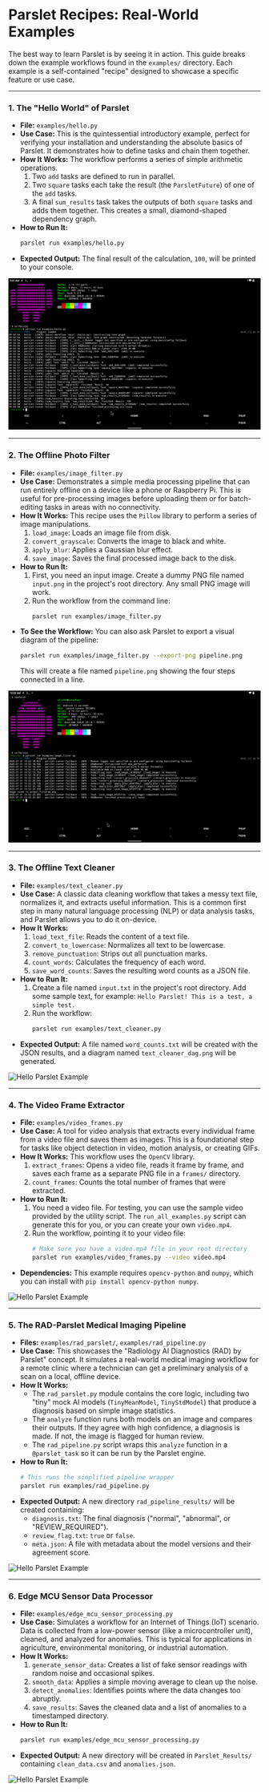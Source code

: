 # Parslet Recipes: Real-World Examples

The best way to learn Parslet is by seeing it in action. This guide breaks down the example workflows found in the `examples/` directory. Each example is a self-contained "recipe" designed to showcase a specific feature or use case.

---

### 1. The "Hello World" of Parslet

-   **File:** `examples/hello.py`
-   **Use Case:** This is the quintessential introductory example, perfect for verifying your installation and understanding the absolute basics of Parslet. It demonstrates how to define tasks and chain them together.
-   **How It Works:** The workflow performs a series of simple arithmetic operations.
    1.  Two `add` tasks are defined to run in parallel.
    2.  Two `square` tasks each take the result (the `ParsletFuture`) of one of the `add` tasks.
    3.  A final `sum_results` task takes the outputs of both `square` tasks and adds them together.
    This creates a small, diamond-shaped dependency graph.
-   **How to Run It:**
    ```bash
    parslet run examples/hello.py
    ```
-   **Expected Output:** The final result of the calculation, `100`, will be printed to your console.

![Hello Parslet Example](../docs/visuals/hello_py.jpg)

---

### 2. The Offline Photo Filter

-   **File:** `examples/image_filter.py`
-   **Use Case:** Demonstrates a simple media processing pipeline that can run entirely offline on a device like a phone or Raspberry Pi. This is useful for pre-processing images before uploading them or for batch-editing tasks in areas with no connectivity.
-   **How It Works:** This recipe uses the `Pillow` library to perform a series of image manipulations.
    1.  `load_image`: Loads an image file from disk.
    2.  `convert_grayscale`: Converts the image to black and white.
    3.  `apply_blur`: Applies a Gaussian blur effect.
    4.  `save_image`: Saves the final processed image back to the disk.
-   **How to Run It:**
    1.  First, you need an input image. Create a dummy PNG file named `input.png` in the project's root directory. Any small PNG image will work.
    2.  Run the workflow from the command line:
        ```bash
        parslet run examples/image_filter.py
        ```
-   **To See the Workflow:** You can also ask Parslet to export a visual diagram of the pipeline:
    ```bash
    parslet run examples/image_filter.py --export-png pipeline.png
    ```
    This will create a file named `pipeline.png` showing the four steps connected in a line.

![Image Filter Example](../docs/visuals/image_filter.jpg)

---

### 3. The Offline Text Cleaner

-   **File:** `examples/text_cleaner.py`
-   **Use Case:** A classic data cleaning workflow that takes a messy text file, normalizes it, and extracts useful information. This is a common first step in many natural language processing (NLP) or data analysis tasks, and Parslet allows you to do it on-device.
-   **How It Works:**
    1.  `load_text_file`: Reads the content of a text file.
    2.  `convert_to_lowercase`: Normalizes all text to be lowercase.
    3.  `remove_punctuation`: Strips out all punctuation marks.
    4.  `count_words`: Calculates the frequency of each word.
    5.  `save_word_counts`: Saves the resulting word counts as a JSON file.
-   **How to Run It:**
    1.  Create a file named `input.txt` in the project's root directory. Add some sample text, for example: `Hello Parslet! This is a test, a simple test.`
    2.  Run the workflow:
        ```bash
        parslet run examples/text_cleaner.py
        ```
-   **Expected Output:** A file named `word_counts.txt` will be created with the JSON results, and a diagram named `text_cleaner_dag.png` will be generated.

![Hello Parslet Example](../docs/visuals/text_cleaner.jpg)

---

### 4. The Video Frame Extractor

-   **File:** `examples/video_frames.py`
-   **Use Case:** A tool for video analysis that extracts every individual frame from a video file and saves them as images. This is a foundational step for tasks like object detection in video, motion analysis, or creating GIFs.
-   **How It Works:** This workflow uses the `OpenCV` library.
    1.  `extract_frames`: Opens a video file, reads it frame by frame, and saves each frame as a separate PNG file in a `frames/` directory.
    2.  `count_frames`: Counts the total number of frames that were extracted.
-   **How to Run It:**
    1.  You need a video file. For testing, you can use the sample video provided by the utility script. The `run_all_examples.py` script can generate this for you, or you can create your own `video.mp4`.
    2.  Run the workflow, pointing it to your video file:
        ```bash
        # Make sure you have a video.mp4 file in your root directory
        parslet run examples/video_frames.py --video video.mp4
        ```
-   **Dependencies:** This example requires `opencv-python` and `numpy`, which you can install with `pip install opencv-python numpy`.

![Hello Parslet Example](../docs/visuals/video_frames.jpg)

---

### 5. The RAD-Parslet Medical Imaging Pipeline

-   **Files:** `examples/rad_parslet/`, `examples/rad_pipeline.py`
-   **Use Case:** This showcases the "Radiology AI Diagnostics (RAD) by Parslet" concept. It simulates a real-world medical imaging workflow for a remote clinic where a technician can get a preliminary analysis of a scan on a local, offline device.
-   **How It Works:**
    -   The `rad_parslet.py` module contains the core logic, including two "tiny" mock AI models (`TinyMeanModel`, `TinyStdModel`) that produce a diagnosis based on simple image statistics.
    -   The `analyze` function runs both models on an image and compares their outputs. If they agree with high confidence, a diagnosis is made. If not, the image is flagged for human review.
    -   The `rad_pipeline.py` script wraps this `analyze` function in a `@parslet_task` so it can be run by the Parslet engine.
-   **How to Run It:**
    ```bash
    # This runs the simplified pipeline wrapper
    parslet run examples/rad_pipeline.py
    ```
-   **Expected Output:** A new directory `rad_pipeline_results/` will be created containing:
    -   `diagnosis.txt`: The final diagnosis ("normal", "abnormal", or "REVIEW_REQUIRED").
    -   `review_flag.txt`: `true` or `false`.
    -   `meta.json`: A file with metadata about the model versions and their agreement score.

![Hello Parslet Example](../docs/visuals/rad_parslet.jpg)

---

### 6. Edge MCU Sensor Data Processor

-   **File:** `examples/edge_mcu_sensor_processing.py`
-   **Use Case:** Simulates a workflow for an Internet of Things (IoT) scenario. Data is collected from a low-power sensor (like a microcontroller unit), cleaned, and analyzed for anomalies. This is typical for applications in agriculture, environmental monitoring, or industrial automation.
-   **How It Works:**
    1.  `generate_sensor_data`: Creates a list of fake sensor readings with random noise and occasional spikes.
    2.  `smooth_data`: Applies a simple moving average to clean up the noise.
    3.  `detect_anomalies`: Identifies points where the data changes too abruptly.
    4.  `save_results`: Saves the cleaned data and a list of anomalies to a timestamped directory.
-   **How to Run It:**
    ```bash
    parslet run examples/edge_mcu_sensor_processing.py
    ```
-   **Expected Output:** A new directory will be created in `Parslet_Results/` containing `clean_data.csv` and `anomalies.json`.

  ![Hello Parslet Example](../docs/visuals/edge_mcu.jpg)


